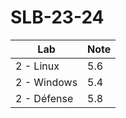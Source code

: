 # SLB-23-24

| Lab | Note |
|-----|------|
| 2 - Linux   | 5.6    |
| 2 - Windows  | 5.4    |
| 2 - Défense   | 5.8    |
